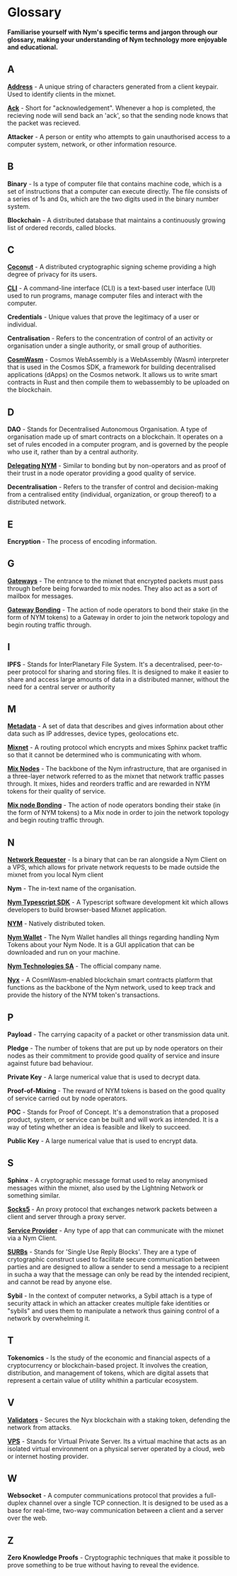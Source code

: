 # Glossary

__Familiarise yourself with Nym's specific terms and jargon through our glossary, making your understanding of Nym technology more enjoyable and educational.__

## A
**[Address](https://nymtech.net/docs/stable/integrations/addresses-in-nym/)** - A unique string of characters generated from a client keypair. Used to identify clients in the mixnet.

**[Ack](https://nymtech.net/docs/stable/architecture/traffic-flow/#acks)** - Short for "acknowledgement". Whenever a hop is completed, the recieving node will send back an 'ack', so that the sending node knows that the packet was recieved.

**Attacker** - A person or entity who attempts to gain unauthorised access to a computer system, network, or other information resource.

## B
**Binary** - Is a type of computer file that contains machine code, which is a set of instructions that a computer can execute directly. The file consists of a series of 1s and 0s, which are the two digits used in the binary number system.

**Blockchain** - A distributed database that maintains a continuously growing list of ordered records, called blocks.

## C
**[Coconut](https://nymtech.net/docs/stable/coconut/)** - A distributed cryptographic signing scheme providing a high degree of privacy for its users.

**[CLI](https://nymtech.net/docs/stable/nym-cli/)** - A command-line interface (CLI) is a text-based user interface (UI) used to run programs, manage computer files and interact with the computer.

**Credentials** - Unique values that prove the legitimacy of a user or individual.

**Centralisation** - Refers to the concentration of control of an activity or organisation under a single authority, or small group of authorities.

**[CosmWasm](https://cosmwasm.com)** - Cosmos WebAssembly is a WebAssembly (Wasm) interpreter that is used in the Cosmos SDK, a framework for building decentralised applications (dApps) on the Cosmos network. It allows us to write smart contracts in Rust and then compile them to webassembly to be uploaded on the blockchain.

## D
**DAO** - Stands for Decentralised Autonomous Organisation. A type of organisation made up of smart contracts on a blockchain. It operates on a set of rules encoded in a computer program, and is governed by the people who use it, rather than by a central authority.

**[Delegating NYM](https://medium.com/coinmonks/what-you-have-to-know-about-staking-and-delegating-458b6d2300a5)** - Similar to bonding but by non-operators and as proof of their trust in a node operator providing a good quality of service. 

**Decentralisation** - Refers to the transfer of control and decision-making from a centralised entity (individual, organization, or group thereof) to a distributed network.

## E
**Encryption** - The process of encoding information.

## G
**[Gateways](https://blog.nymtech.net/gateways-to-privacy-51196005bf5)** - The entrance to the mixnet that encrypted packets must pass through before being forwarded to mix nodes. They also act as a sort of mailbox for messages.

**[Gateway Bonding](https://nymtech.net/docs/stable/run-nym-nodes/nodes/gateways/#bonding-your-gateway)** - The action of node operators to bond their stake (in the form of NYM tokens) to a Gateway in order to join the network topology and begin routing traffic through.

## I
**IPFS** - Stands for InterPlanetary File System. It's a decentralised, peer-to-peer protocol for sharing and storing files. It is designed to make it easier to share and access large amounts of data in a distributed manner, without the need for a central server or authority

## M
**[Metadata](https://www.opendatasoft.com/en/blog/what-is-metadata-and-why-is-it-important-data)** - A set of data that describes and gives information about other data such as IP addresses, device types, geolocations etc.

**[Mixnet](https://nymtech.net/docs/stable/architecture/traffic-flow/)** - A routing protocol which encrypts and mixes Sphinx packet traffic so that it cannot be determined who is communicating with whom. 

**[Mix Nodes](https://blog.nymtech.net/nym-mixnodes-deep-dive-d2b91917f097)** - The backbone of the Nym infrastructure, that are organised in a three-layer network referred to as the mixnet that network traffic passes through. It mixes, hides and reorders traffic and are rewarded in NYM tokens for their quality of service.

**[Mix node Bonding](https://nymtech.net/docs/stable/run-nym-nodes/nodes/mixnodes/#bonding-your-mix-node)** - The action of node operators bonding their stake (in the form of NYM tokens) to a Mix node in order to join the network topology and begin routing traffic through.

## N
**[Network Requester](https://nymtech.net/docs/stable/run-nym-nodes/nodes/requester)** - Is a binary that can be ran alongside a Nym Client on a VPS, which allows for private network requests to be made outside the mixnet from you local Nym client

**Nym** - The in-text name of the organisation.

**[Nym Typescript SDK](https://nymtech.net/docs/stable/sdk/overview)** - A Typescript software development kit which allows developers to build browser-based Mixnet application.

**[NYM](https://nymtech.net/docs/stable/nym-cli/#send-tokens-to-an-account)** - Natively distributed token. 

**[Nym Wallet](https://nymtech.net/docs/stable/wallet/)** - The Nym Wallet handles all things regarding handling Nym Tokens about your Nym Node. It is a GUI application that can be downloaded and run on your machine.

**[Nym Technologies SA](https://nymtech.net)** - The official company name.

**[Nyx](https://nymtech.net/docs/stable/integrations/payment-integration-overview/)** - A CosmWasm-enabled blockchain smart contracts platform that functions as the backbone of the Nym network, used to keep track and provide the history of the NYM token's transactions.

## P
**Payload** - The carrying capacity of a packet or other transmission data unit.

**Pledge** - The number of tokens that are put up by node operators on their nodes as their commitment to provide good quality of service and insure against future bad behaviour.

**Private Key** - A large numerical value that is used to decrypt data.

**Proof-of-Mixing** - The reward of NYM tokens is based on the good quality of service carried out by node operators.

**POC** - Stands for Proof of Concept. It's a demonstration that a proposed product, system, or service can be built and will work as intended. It is a way of teting whether an idea is feasible and likely to succeed.

**Public Key** - A large numerical value that is used to encrypt data.

## S
**Sphinx** - A cryptographic message format used to relay anonymised messages within the mixnet, also used by the Lightning Network or something similar.

**[Socks5](https://en.wikipedia.org/wiki/SOCKS)** - An proxy protocol that exchanges network packets between a client and server through a proxy server.

**[Service Provider](https://nymtech.net/docs/stable/tutorials/nym-simple-websocket-tutorial/)** - Any type of app that can communicate with the mixnet via a Nym Client.

**[SURBs](https://nymtech.net/docs/stable/architecture/traffic-flow)** - Stands for 'Single Use Reply Blocks'. They are a type of crytographic construct used to facilitate secure communication between parties and are designed to allow a sender to send a message to a recipient in sucha a way that the message can only be read by the intended recipient, and cannot be read by anyone else.

**Sybil** - In the context of computer networks, a Sybil attach is a type of security attack in which an attacker creates multiple fake identities or "sybils" and uses them to manipulate a network thus gaining control of a network by overwhelming it.

## T
**Tokenomics** - Is the study of the economic and financial aspects of a cryptocurrency or blockchain-based project. It involves the creation, distribution, and management of tokens, which are digital assets that represent a certain value of utility whithin a particular ecosystem.

## V
**[Validators](https://nymtech.net/docs/stable/run-nym-nodes/nodes/validators/)** - Secures the Nyx blockchain with a staking token, defending the network from attacks.

**[VPS](https://en.wikipedia.org/wiki/Virtual_private_server)** - Stands for Virtual Private Server. Its a virtual machine that acts as an isolated virtual environment on a physical server operated by a cloud, web or internet hosting provider.

## W
**Websocket** - A computer communications protocol that provides a full-duplex channel over a single TCP connection. It is designed to be used as a base for real-time, two-way communication between a client and a server over the web.

## Z
**Zero Knowledge Proofs** - Cryptographic techniques that make it possible to prove something to be true without having to reveal the evidence. 